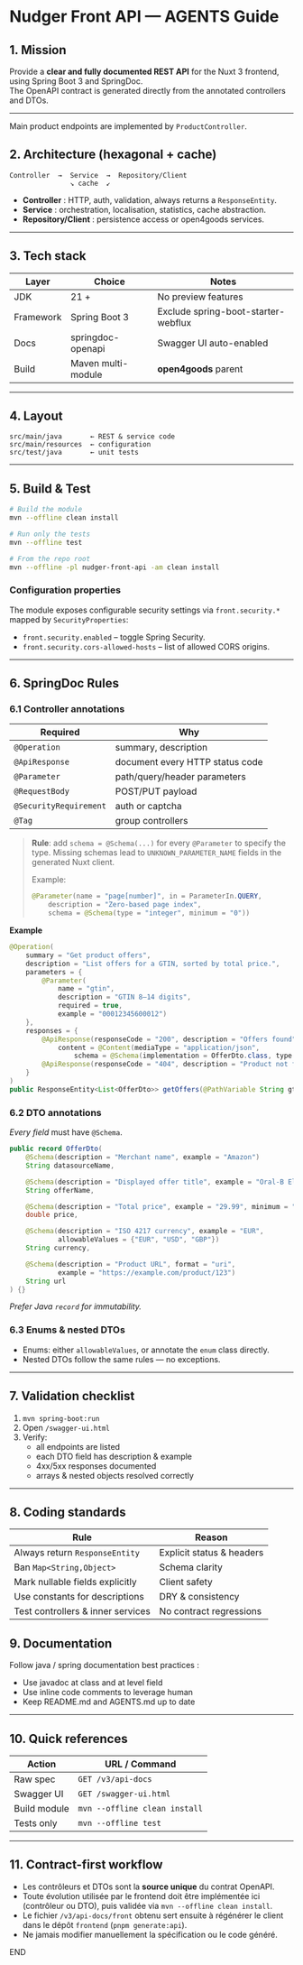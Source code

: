# Nudger Front API — AGENTS Guide

## 1. Mission
Provide a **clear and fully documented REST API** for the Nuxt 3 frontend, using Spring Boot 3 and SpringDoc.  
The OpenAPI contract is generated directly from the annotated controllers and DTOs.

---
Main product endpoints are implemented by `ProductController`.

## 2. Architecture (hexagonal + cache)
~~~text
Controller  →  Service  →  Repository/Client
               ↘ cache  ↙
~~~
- **Controller** : HTTP, auth, validation, always returns a `ResponseEntity`.  
- **Service** : orchestration, localisation, statistics, cache abstraction.  
- **Repository/Client** : persistence access or open4goods services.

---

## 3. Tech stack

| Layer     | Choice              | Notes                                   |
|-----------|---------------------|-----------------------------------------|
| JDK       | 21 +                | No preview features                     |
| Framework | Spring Boot 3       | Exclude spring-boot-starter-webflux     |
| Docs      | springdoc-openapi   | Swagger UI auto-enabled                 |
| Build     | Maven multi-module  | **open4goods** parent                   |

---

## 4. Layout
~~~text
src/main/java       ← REST & service code
src/main/resources  ← configuration
src/test/java       ← unit tests
~~~

---

## 5. Build & Test
~~~bash
# Build the module
mvn --offline clean install

# Run only the tests
mvn --offline test

# From the repo root
mvn --offline -pl nudger-front-api -am clean install
~~~

### Configuration properties

The module exposes configurable security settings via
`front.security.*` mapped by `SecurityProperties`:

- `front.security.enabled` – toggle Spring Security.
- `front.security.cors-allowed-hosts` – list of allowed CORS origins.

---

## 6. SpringDoc Rules

### 6.1 Controller annotations

| Required               | Why                                 |
|------------------------|-------------------------------------|
| `@Operation`           | summary, description                |
| `@ApiResponse`         | document every HTTP status code     |
| `@Parameter`           | path/query/header parameters        |
| `@RequestBody`         | POST/PUT payload                    |
| `@SecurityRequirement` | auth or captcha                     |
| `@Tag`                 | group controllers                   |

> **Rule**: add `schema = @Schema(...)` for every `@Parameter` to specify the type.
> Missing schemas lead to `UNKNOWN_PARAMETER_NAME` fields in the generated Nuxt client.
>
> Example:
> ```java
> @Parameter(name = "page[number]", in = ParameterIn.QUERY,
>     description = "Zero-based page index",
>     schema = @Schema(type = "integer", minimum = "0"))
> ```

**Example**
~~~java
@Operation(
    summary = "Get product offers",
    description = "List offers for a GTIN, sorted by total price.",
    parameters = {
        @Parameter(
            name = "gtin",
            description = "GTIN 8–14 digits",
            required = true,
            example = "00012345600012")
    },
    responses = {
        @ApiResponse(responseCode = "200", description = "Offers found",
            content = @Content(mediaType = "application/json",
                schema = @Schema(implementation = OfferDto.class, type = "array"))),
        @ApiResponse(responseCode = "404", description = "Product not found")
    }
)
public ResponseEntity<List<OfferDto>> getOffers(@PathVariable String gtin) { … }
~~~

### 6.2 DTO annotations  
*Every field* must have `@Schema`.

~~~java
public record OfferDto(
    @Schema(description = "Merchant name", example = "Amazon")
    String datasourceName,

    @Schema(description = "Displayed offer title", example = "Oral-B Electric Toothbrush")
    String offerName,

    @Schema(description = "Total price", example = "29.99", minimum = "0")
    double price,

    @Schema(description = "ISO 4217 currency", example = "EUR",
            allowableValues = {"EUR", "USD", "GBP"})
    String currency,

    @Schema(description = "Product URL", format = "uri",
            example = "https://example.com/product/123")
    String url
) {}
~~~
*Prefer Java `record` for immutability.*

### 6.3 Enums & nested DTOs
- Enums: either `allowableValues`, or annotate the `enum` class directly.  
- Nested DTOs follow the same rules — no exceptions.

---

## 7. Validation checklist
1. `mvn spring-boot:run`  
2. Open `/swagger-ui.html`  
3. Verify:  
   - all endpoints are listed  
   - each DTO field has description & example  
   - 4xx/5xx responses documented  
   - arrays & nested objects resolved correctly  

---

## 8. Coding standards

| Rule                               | Reason                          |
|------------------------------------|---------------------------------|
| Always return `ResponseEntity`     | Explicit status & headers       |
| Ban `Map<String,Object>`           | Schema clarity                  |
| Mark nullable fields explicitly    | Client safety                   |
| Use constants for descriptions     | DRY & consistency               |
| Test controllers & inner services  | No contract regressions         |



## 9. Documentation

Follow java / spring documentation best practices :
* Use javadoc at class and at level field
* Use inline code comments to leverage human 
* Keep README.md and AGENTS.md up to date

---

## 10. Quick references

| Action          | URL / Command        |
|-----------------|----------------------|
| Raw spec        | `GET /v3/api-docs`   |
| Swagger UI      | `GET /swagger-ui.html` |
| Build module    | `mvn --offline clean install`  |
| Tests only      | `mvn --offline test`           |

---
## 11. Contract-first workflow
- Les contrôleurs et DTOs sont la **source unique** du contrat OpenAPI.
- Toute évolution utilisée par le frontend doit être implémentée ici (contrôleur ou DTO), puis validée via `mvn --offline clean install`.
- Le fichier `/v3/api-docs/front` obtenu sert ensuite à régénérer le client dans le dépôt `frontend` (`pnpm generate:api`).
- Ne jamais modifier manuellement la spécification ou le code généré.

END
